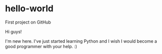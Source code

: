 # hello-world
First project on GitHub

Hi guys!

I'm new here. I've just started learning Python 
and I wish I would become a good programmer with your help. :)
